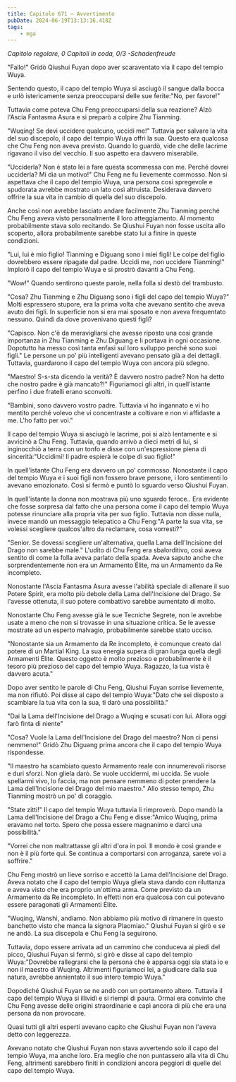 ```yaml
---
title: Capitolo 671 – Avvertimento
pubDate: 2024-06-19T13:13:16.418Z
tags:
    - mga
---
```



<em>Capitolo regolare,
0 Capitoli in coda, 0/3
-Schadenfreude</em>


"Fallo!" Gridò Qiushui Fuyan dopo aver scaraventato via il capo del tempio Wuya.


Sentendo questo, il capo del tempio Wuya si asciugò il sangue dalla bocca e urlò istericamente senza preoccuparsi delle sue ferite:"No, per favore!"


Tuttavia come poteva Chu Feng preoccuparsi della sua reazione? Alzò l'Ascia Fantasma Asura e si preparò a colpire Zhu Tianming.


"Wuqing! Se devi uccidere qualcuno, uccidi me!" Tuttavia per salvare la vita del suo discepolo, il capo del tempio Wuya offrì la sua. Questo era qualcosa che Chu Feng non aveva previsto. Quando lo guardò, vide che delle lacrime rigavano il viso del vecchio. Il suo aspetto era davvero miserabile.


"Ucciderla? Non è stato lei a fare questa scommessa con me. Perché dovrei ucciderla? Mi dia un motivo!" Chu Feng ne fu lievemente commosso. Non si aspettava che il capo del tempio Wuya, una persona così spregevole e spudorata avrebbe mostrato un lato così altruista. Desiderava davvero offrire la sua vita in cambio di quella del suo discepolo.


Anche così non avrebbe lasciato andare facilmente Zhu Tianming perché Chu Feng aveva visto personalmente il loro atteggiamento. Al momento probabilmente stava solo recitando. Se Qiushui Fuyan non fosse uscita allo scoperto, allora probabilmente sarebbe stato lui a finire in queste condizioni.


"Lui, lui è mio figlio! Tianming e Diguang sono i miei figli! Le colpe del figlio dovrebbero essere ripagate dal padre. Uccidi me, non uccidere Tianming!" Implorò il capo del tempio Wuya e si prostrò davanti a Chu Feng.


"Wow!" Quando sentirono queste parole, nella folla si destò del trambusto.


"Cosa? Zhu Tianming e Zhu Diguang sono i figli del capo del tempio Wuya?" Molti espressero stupore, era la prima volta che avevano sentito che aveva avuto dei figli. In superficie non si era mai sposato e non aveva frequentato nessuno. Quindi da dove provenivano questi figli?


"Capisco. Non c'è da meravigliarsi che avesse riposto una così grande importanza in Zhu Tianming e Zhu Diguang e li portava in ogni occasione. Dopotutto ha messo così tanta enfasi sul loro sviluppo perché sono suoi figli." Le persone un po' più intelligenti avevano pensato già a dei dettagli. Tuttavia, guardarono il capo del tempio Wuya con ancora più sdegno.


"Maestro! S-s-sta dicendo la verità? È davvero nostro padre? Non ha detto che nostro padre è già mancato?!" Figuriamoci gli altri, in quell'istante perfino i due fratelli erano sconvolti.


"Bambini, sono davvero vostro padre. Tuttavia vi ho ingannato e vi ho mentito perché volevo che vi concentraste a coltivare e non vi affidaste a me. L'ho fatto per voi."


Il capo del tempio Wuya si asciugò le lacrime, poi si alzò lentamente e si avvicinò a Chu Feng. Tuttavia, quando arrivò a dieci metri di lui, si inginocchiò a terra con un tonfo e disse con un'espressione piena di sincerità:"Uccidimi! Il padre espierà le colpe di suo figlio!"


In quell'istante Chu Feng era davvero un po' commosso. Nonostante il capo del tempio Wuya e i suoi figli non fossero brave persone, i loro sentimenti lo avevano emozionato. Così si fermò e puntò lo sguardo verso Qiushui Fuyan.


In quell'istante la donna non mostrava più uno sguardo feroce.. Era evidente che fosse sorpresa dal fatto che una persona come il capo del tempio Wuya potesse rinunciare alla propria vita per suo figlio. Tuttavia non disse nulla, invece mandò un messaggio telepatico a Chu Feng:"A parte la sua vita, se volessi scegliere qualcos'altro da reclamare, cosa vorresti?"


"Senior. Se dovessi scegliere un'alternativa, quella Lama dell'Incisione del Drago non sarebbe male." L'udito di Chu Feng era sbalorditivo, così aveva sentito di come la folla aveva parlato della spada. Aveva saputo anche che sorprendentemente non era un Armamento Élite, ma un Armamento da Re incompleto.


Nonostante l'Ascia Fantasma Asura avesse l'abilità speciale di allenare il suo Potere Spirit, era molto più debole della Lama dell'Incisione del Drago. Se l'avesse ottenuta, il suo potere combattivo sarebbe aumentato di molto.


Nonostante Chu Feng avesse già le sue Tecniche Segrete, non le avrebbe usate a meno che non si trovasse in una situazione critica. Se le avesse mostrate ad un esperto malvagio, probabilmente sarebbe stato ucciso.


"Nonostante sia un Armamento da Re incompleto, è comunque creato dal potere di un Martial King. La sua energia supera di gran lunga quella degli Armamenti Élite. Questo oggetto è molto prezioso e probabilmente è il tesoro più prezioso del capo del tempio Wuya. Ragazzo, la tua vista è davvero acuta."


Dopo aver sentito le parole di Chu Feng, Qiushui Fuyan sorrise lievemente, ma non rifiutò. Poi disse al capo del tempio Wuya:"Dato che sei disposto a scambiare la tua vita con la sua, ti darò una possibilità."


"Dai la Lama dell'Incisione del Drago a Wuqing e scusati con lui. Allora oggi farò finta di niente"


"Cosa? Vuole la Lama dell'Incisione del Drago del maestro? Non ci pensi nemmeno!" Gridò Zhu Diguang prima ancora che il capo del tempio Wuya rispondesse.


"Il maestro ha scambiato questo Armamento reale con innumerevoli risorse e duri sforzi. Non gliela darò. Se vuole uccidermi, mi uccida. Se vuole spellarmi vivo, lo faccia, ma non pensare nemmeno di poter prendere la Lama dell'Incisione del Drago del mio maestro." Allo stesso tempo, Zhu Tianming mostrò un po' di coraggio.


"State zitti!" Il capo del tempio Wuya tuttavia li rimproverò. Dopo mandò la Lama dell'Incisione del Drago a Chu Feng e disse:"Amico Wuqing, prima eravamo nel torto. Spero che possa essere magnanimo e darci una possibilità."


"Vorrei che non maltrattasse gli altri d'ora in poi. Il mondo è così grande e non è il più forte qui. Se continua a comportarsi con arroganza, sarete voi a soffrire."


Chu Feng mostrò un lieve sorriso e accettò la Lama dell'Incisione del Drago. Aveva notato che il capo del tempio Wuya gliela stava dando con riluttanza e aveva visto che era proprio un'ottima arma. Come previsto da un Armamento da Re incompleto. In effetti non era qualcosa con cui potevano essere paragonati gli Armamenti Élite.


"Wuqing, Wanshi, andiamo. Non abbiamo più motivo di rimanere in questo banchetto visto che manca la signora PIaomiao." Qiushui Fuyan si girò e se ne andò. La sua discepola e Chu Feng la seguirono.


Tuttavia, dopo essere arrivata ad un cammino che conduceva ai piedi del picco, Qiushui Fuyan si fermò, si girò e disse al capo del tempio Wuya:"Dovrebbe rallegrarsi che la persona che è apparsa oggi sia stata io e non il maestro di Wuqing. Altrimenti figuriamoci lei, a giudicare dalla sua natura, avrebbe annientato il suo intero tempio Wuya."


Dopodiché Qiushui Fuyan se ne andò con un portamento altero. Tuttavia il capo del tempio Wuya si illividì e si riempì di paura. Ormai era convinto che Chu Feng avesse delle origini straordinarie e capì ancora di più che era una persona da non provocare.


Quasi tutti gli altri esperti avevano capito che Qiushui Fuyan non l'aveva detto con leggerezza.


Avevano notato che Qiushui Fuyan non stava avvertendo solo il capo del tempio Wuya, ma anche loro. Era meglio che non puntassero alla vita di Chu Feng, altrimenti sarebbero finiti in condizioni ancora peggiori di quelle del capo del tempio Wuya.
                                


                                



